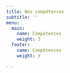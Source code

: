 ```yaml
---
title: Nos compétences
subtitle: ''
menu:
  main:
    name: Compétences
    weight: 3
  footer:
    name: Compétences
    weight: 3

---
```

